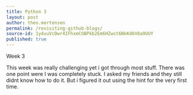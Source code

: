```yaml
---
title: Python 3
layout: post
author: theo.mortensen
permalink: /revisiting-github-blogs/
source-id: 1y4uuVcDwr4IFhxmCOBPkb2Em6HZwst6NkKd6V8a9UUY
published: true
---
```

Week 3 

This week was really challenging yet i got through most stuff. There was one point were I  was completely stuck. I asked my friends and they still didnt know how to do it. But i figured it out using the hint for the very first time.

